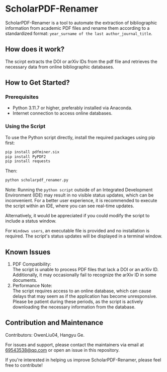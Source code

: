 # ScholarPDF-Renamer
ScholarPDF-Renamer is a tool to automate the extraction of bibliographic information from academic PDF files and rename them according to a standardized format: `year_surname of the last author_journal_title`. 

## How does it work?
The scirpt extracts the DOI or arXiv IDs from the pdf file and retrieves the necessary data from online bibliographic databases.

## How to Get Started?
### Prerequisites
- Python 3.11.7 or higher, preferably installed via Anaconda.
- Internet connection to access online databases.

### Using the Script
To use the Python script directly, install the required packages using pip first:
```bash
pip install pdfminer.six
pip install PyPDF2
pip install requests
```
Then:
```bash
python scholarpdf_renamer.py
```
Note: Running the `python script` outside of an Integrated Development Environment (IDE) may result in no visible status updates, which can be inconvenient. For a better user experience, it is recommended to execute the script within an IDE, where you can see real-time updates. 

Alternatively, it would be appreciated if you could modify the script to include a status window.

For `Windows users`, an executable file is provided and no installation is required. The script's status updates will be displayed in a terminal window.

## Known Issues
1. PDF Compatibility:  
   The script is unable to process PDF files that lack a DOI or an arXiv ID.   
   Additionally, it may occasionally fail to recognize the arXiv ID in some documents.
2. Performance Note:  
   The script requires access to an online database, which can cause delays that may seem as if the application has become unresponsive.  
   Please be patient during these periods, as the script is actively downloading the necessary information from the database.

## Contribution and Maintenance
Contributors: OwenLiu04, Hangyu Ge. 

For issues and support, please contact the maintainers via email at 69543538@qq.com or open an issue in this repository. 

If you're interested in helping us improve ScholarPDF-Renamer, please feel free to contribute!
